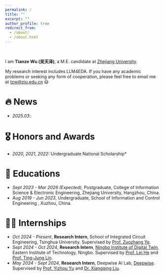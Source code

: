 ```yaml
---
permalink: /
title: ""
excerpt: ""
author_profile: true
redirect_from: 
  - /about/
  - /about.html
---
```


<span class='anchor' id='about-me'></span>

<br>

 I am **Tianze Wu (吴天泽)**, a M.E. candidate at [Zhejiang University](https://www.zju.edu.cn/).

 My research interest includes LLM4EDA. If you have any academic problems or seeking any form of cooperation, please feel free to email me at [tzw@zju.edu.cn](tzw@zju.edu.cn) 😃

# 🔥 News

- *2025.03*:.


# 🎖 Honors and Awards

- *2020, 2021, 2022:* Undergraduate National Scholarship*

# 📖 Educations

- *Sept 2023 - Mar 2026 (Expected)*, Postgraduate, College of Information Science & Electronic Engineering, Zhejiang University, Hangzhou, China.
- *Aug 2019 - Jun 2023*, Undergraduate, School of Information and Control Engineering , Xuzhou, China.

# 👨‍💼 Internships

- *Oct 2024 - Present*, **Research Intern**, School of Integrated Circuit Engineering, Tsinghua University. Supervised by [Prof. Zuozhang Ye](https://www.ime.tsinghua.edu.cn/info/1014/1778.htm).
- *Sept 2024 - Oct 2024*, **Research Intern**, [Ningbo Institute of Digital Twin](https://idt.eitech.edu.cn/), Eastern Institute of Technology, Ningbo. Supervised by [Prof. Lei He](https://scholar.google.com/citations?user=n_N-PJkAAAAJ&hl=en) and [Prof. Ting-Jung Lin](https://ieeexplore.ieee.org/author/37090062293).
- *May 2024 - Sept 2024*, **Research Intern**, Deepwise AI Lab, [Deepwise](https://www.deepwise.com/). Supervised by [Prof. Yizhou Yu](https://scholar.google.com/citations?user=n_N-PJkAAAAJ&hl=en) and [Dr. Xiangqing Liu](https://scholar.google.com/citations?user=Kdas6moAAAAJ&hl=en).
